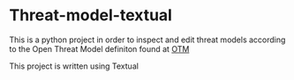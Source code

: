 # Threat-model-textual

This is a python project in order to inspect and edit threat models according 
to the Open Threat Model definiton found at [OTM](https://github.com/iriusrisk/OpenThreatModel)

This project is written using Textual
